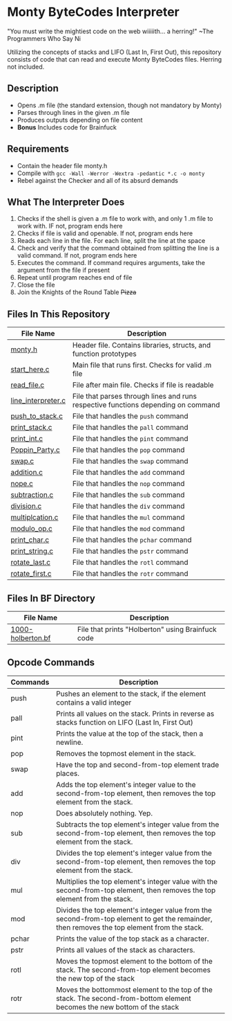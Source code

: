 # Monty ByteCodes Interpreter

"You must write the mightiest code on the web wiiiiith... a herring!" ~The Programmers Who Say Ni

Utilizing the concepts of stacks and LIFO (Last In, First Out), this repository consists of code that can read and execute Monty ByteCodes files. Herring not included.

## Description

* Opens .m file (the standard extension, though not mandatory by Monty)
* Parses through lines in the given .m file
* Produces outputs depending on file content
* **Bonus** Includes code for Brainfuck

## Requirements

* Contain the header file monty.h
* Compile with ```gcc -Wall -Werror -Wextra -pedantic *.c -o monty```
* Rebel against the Checker and all of its absurd demands

## What The Interpreter Does

1. Checks if the shell is given a .m file to work with, and only 1 .m file to work with. IF not, program ends here
2. Checks if file is valid and openable. If not, program ends here
3. Reads each line in the file. For each line, split the line at the space
4. Check and verify that the command obtained from splitting the line is a valid command. If not, program ends here
5. Executes the command. If command requires arguments, take the argument from the file if present
6. Repeat until program reaches end of file
7. Close the file
8. Join the Knights of the Round Table ~~Pizza~~

## Files In This Repository

| File Name | Description |
| --- | --- |
|[monty.h](https://github.com/Alouie412/monty/blob/master/monty.h) | Header file. Contains libraries, structs, and function prototypes |
|[start_here.c](https://github.com/Alouie412/monty/blob/master/start_here.c) | Main file that runs first. Checks for valid .m file |
|[read_file.c](https://github.com/Alouie412/monty/blob/master/read_file.c) | File after main file. Checks if file is readable |
|[line_interpreter.c](https://github.com/Alouie412/monty/blob/master/line_interpreter.c) | File that parses through lines and runs respective functions depending on command |
|[push_to_stack.c](https://github.com/Alouie412/monty/blob/master/push_to_stack.c) | File that handles the ```push``` command |
|[print_stack.c](https://github.com/Alouie412/monty/blob/master/print_stack.c) | File that handles the ```pall``` command |
|[print_int.c](https://github.com/Alouie412/monty/blob/master/print_int.c) | File that handles the ```pint``` command |
|[Poppin_Party.c](https://github.com/Alouie412/monty/blob/master/Poppin_Party.c) | File that handles the ```pop``` command |
|[swap.c](https://github.com/Alouie412/monty/blob/master/swap.c) | File that handles the ```swap``` command |
|[addition.c](https://github.com/Alouie412/monty/blob/master/addition.c) | File that handles the ```add``` command |
|[nope.c](https://github.com/Alouie412/monty/blob/master/nope.c) | File that handles the ```nop``` command |
|[subtraction.c](https://github.com/Alouie412/monty/blob/master/subtraction.c) | File that handles the ```sub``` command |
|[division.c](https://github.com/Alouie412/monty/blob/master/division.c) | File that handles the ```div``` command |
|[multiplcation.c](https://github.com/Alouie412/monty/blob/master/multiplication.c) | File that handles the ```mul``` command |
|[modulo_op.c](https://github.com/Alouie412/monty/blob/master/modulo_op.c) | File that handles the ```mod``` command |
|[print_char.c](https://github.com/Alouie412/monty/blob/master/print_char.c) | File that handles the ```pchar``` command |
|[print_string.c](https://github.com/Alouie412/monty/blob/master/print_string.c) | File that handles the ```pstr``` command |
|[rotate_last.c](https://github.com/Alouie412/monty/blob/master/rotate_last.c) | File that handles the ```rotl``` command |
|[rotate_first.c](https://github.com/Alouie412/monty/blob/master/rotate_first.c) | File that handles the ```rotr``` command |

## Files In BF Directory

| File Name | Description |
| --- | --- |
|[1000-holberton.bf](https://github.com/Alouie412/monty/blob/master/bf/1000-holberton.bf) | File that prints "Holberton" using Brainfuck code |

## Opcode Commands

| Commands | Description |
| --- | --- |
| push <int> | Pushes an element to the stack, if the element contains a valid integer |
| pall | Prints all values on the stack. Prints in reverse as stacks function on LIFO (Last In, First Out) |
| pint | Prints the value at the top of the stack, then a newline. |
| pop | Removes the topmost element in the stack. |
| swap | Have the top and second-from-top element trade places. |
| add | Adds the top element's integer value to the second-from-top element, then removes the top element from the stack. |
| nop | Does absolutely nothing. Yep. |
| sub | Subtracts the top element's integer value from the second-from-top element, then removes the top element from the stack. |
| div | Divides the top element's integer value from the second-from-top element, then removes the top element from the stack. |
| mul | Multiplies the top element's integer value with the second-from-top element, then removes the top element from the stack. |
| mod | Divides the top element's integer value from the second-from-top element to get the remainder, then removes the top element from the stack. |
| pchar | Prints the value of the top stack as a character. |
| pstr | Prints all values of the stack as characters. |
| rotl | Moves the topmost element to the bottom of the stack. The second-from-top element becomes the new top of the stack |
| rotr | Moves the bottommost element to the top of the stack. The second-from-bottom element becomes the new bottom of the stack |

